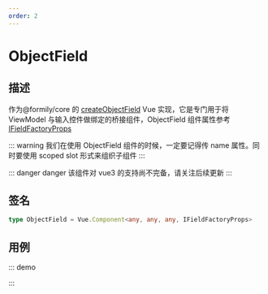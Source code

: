 ```yaml
---
order: 2
---
```


# ObjectField

## 描述

作为@formily/core 的 [createObjectField](https://core.formilyjs.org/api/models/form#createobjectfield) Vue 实现，它是专门用于将 ViewModel 与输入控件做绑定的桥接组件，ObjectField 组件属性参考[IFieldFactoryProps](https://core.formilyjs.org/api/models/form#ifieldfactoryprops)

::: warning
我们在使用 ObjectField 组件的时候，一定要记得传 name 属性。同时要使用 scoped slot 形式来组织子组件
:::

::: danger danger
该组件对 vue3 的支持尚不完备，请关注后续更新
:::

## 签名

```ts
type ObjectField = Vue.Component<any, any, any, IFieldFactoryProps>
```

## 用例

::: demo
<template>
  <FormProvider :form="form">
    <ObjectField name="object">
      <template #default="{ field }">
        <div v-for="key in Object.keys(field.value || {})" :key="key" :style="{ marginBottom: '10px' }">
          <Space>
            <Field :name="key" :component="[Input, { placeholder: key }]" />
            <Button @click="() => field.removeProperty(key)" >
              Remove
            </Button>
          </Space>
        </div>
        <Space>
          <Field
            name="propertyName"
            basePath=""
            required
            :component="[Input, { placeholder: 'Property Name' }]"
          />
          <Button @click="() => {
            const name = form.values.propertyName
            if (name && !form.existValuesIn(`object.${name}`)) {
              field.addProperty(name, '')
              form.deleteValuesIn('propertyName')
            }
          }">
            Add
          </Button>
        </Space>
      </template>
    </ObjectField>
  </FormProvider>
</template>

<script>
import { Input, Space, Button } from 'ant-design-vue'
import { createForm } from '@formily/core'
import { FormProvider, ObjectField, Field } from '@formily/vue'
import 'ant-design-vue/dist/antd.css'

export default {
  components: { FormProvider, ObjectField, Field, Space, Button },
  data() {
    return {
      Input,
      form: createForm()
    }
  }
}
</script>

:::
